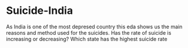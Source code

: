 # Suicide-India

As India is one of the most depresed country this eda shows us the main reasons and method used for the suicides.
Has the rate of suicide is increasing or decreasing?
Which state has the highest suicide rate

